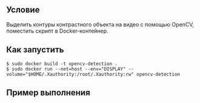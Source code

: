 ## Условие

Выделить контуры контрастного объекта на видео с помощью OpenCV, поместить скрипт в Docker-контейнер.

## Как запустить

```
$ sudo docker build -t opencv-detection .
$ sudo docker run --net=host --env="DISPLAY" --volume="$HOME/.Xauthority:/root/.Xauthority:rw" opencv-detection
```

## Пример выполнения
